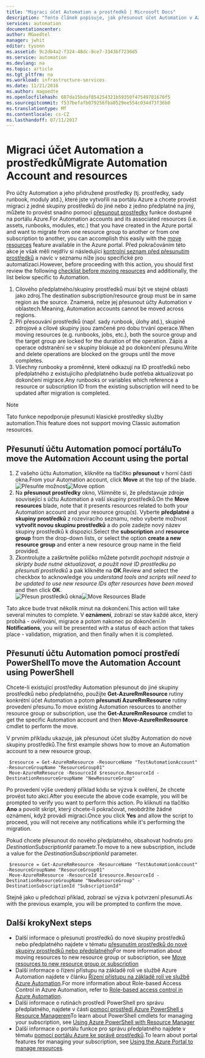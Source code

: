 ```yaml
---
title: "Migraci účet Automation a prostředků | Microsoft Docs"
description: "Tento článek popisuje, jak přesunout účet Automation v Azure Automation a přidružených prostředků z jednoho předplatného."
services: automation
documentationcenter: 
author: MGoedtel
manager: jwhit
editor: tysonn
ms.assetid: 9c2db4a2-f324-48dc-8ce7-3343bf7230d5
ms.service: automation
ms.devlang: na
ms.topic: article
ms.tgt_pltfrm: na
ms.workload: infrastructure-services
ms.date: 11/21/2016
ms.author: magoedte
ms.openlocfilehash: 687da15bdaf854254321b59350f47549781676f5
ms.sourcegitcommit: f537befafb079256fba0529ee554c034d73f36b0
ms.translationtype: MT
ms.contentlocale: cs-CZ
ms.lasthandoff: 07/11/2017
---
```

# <a name="migrate-automation-account-and-resources"></a><span data-ttu-id="2c79f-103">Migraci účet Automation a prostředků</span><span class="sxs-lookup"><span data-stu-id="2c79f-103">Migrate Automation Account and resources</span></span>
<span data-ttu-id="2c79f-104">Pro účty Automation a jeho přidružené prostředky (tj. prostředky, sady runbook, moduly atd.), které jste vytvořili na portálu Azure a chcete provést migraci z jedné skupiny prostředků do jiné nebo z jedno předplatné na jiný, můžete to provést snadno pomocí [přesunout prostředky](../azure-resource-manager/resource-group-move-resources.md) funkce dostupné na portálu Azure.</span><span class="sxs-lookup"><span data-stu-id="2c79f-104">For Automation accounts and its associated resources (i.e. assets, runbooks, modules, etc.) that you have created in the Azure portal and want to migrate from one resource group to another or from one subscription to another, you can accomplish this easily with the [move resources](../azure-resource-manager/resource-group-move-resources.md) feature available in the Azure portal.</span></span> <span data-ttu-id="2c79f-105">Před pokračováním této akce je však měli nejdřív si následující [kontrolní seznam před přesunutím prostředků](../azure-resource-manager/resource-group-move-resources.md#checklist-before-moving-resources) a navíc v seznamu níže jsou specifické pro automatizaci.</span><span class="sxs-lookup"><span data-stu-id="2c79f-105">However, before proceeding with this action, you should first review the following [checklist before moving resources](../azure-resource-manager/resource-group-move-resources.md#checklist-before-moving-resources) and additionally, the list below specific to Automation.</span></span>   

1. <span data-ttu-id="2c79f-106">Cílového předplatného/skupiny prostředků musí být ve stejné oblasti jako zdroj.</span><span class="sxs-lookup"><span data-stu-id="2c79f-106">The destination subscription/resource group must be in same region as the source.</span></span>  <span data-ttu-id="2c79f-107">Znamená, nelze jej přesunout účty Automation v oblastech.</span><span class="sxs-lookup"><span data-stu-id="2c79f-107">Meaning, Automation accounts cannot be moved across regions.</span></span>
2. <span data-ttu-id="2c79f-108">Při přesouvání prostředků (např. sady runbook, úlohy atd.), skupině zdrojové a cílové skupiny jsou zamčené pro dobu trvání operace.</span><span class="sxs-lookup"><span data-stu-id="2c79f-108">When moving resources (e.g. runbooks, jobs, etc.), both the source group and the target group are locked for the duration of the operation.</span></span> <span data-ttu-id="2c79f-109">Zápis a operace odstranění se v skupiny blokuje až po dokončení přesunu.</span><span class="sxs-lookup"><span data-stu-id="2c79f-109">Write and delete operations are blocked on the groups until the move completes.</span></span>  
3. <span data-ttu-id="2c79f-110">Všechny runbooky a proměnné, které odkazují na ID prostředků nebo předplatného z existujícího předplatného bude potřeba aktualizovat po dokončení migrace.</span><span class="sxs-lookup"><span data-stu-id="2c79f-110">Any runbooks or variables which reference a resource or subscription ID from the existing subscription will need to be updated after migration is completed.</span></span>   

> [!NOTE]
> <span data-ttu-id="2c79f-111">Tato funkce nepodporuje přesunutí klasické prostředky služby automation.</span><span class="sxs-lookup"><span data-stu-id="2c79f-111">This feature does not support moving Classic automation resources.</span></span>
>
>

## <a name="to-move-the-automation-account-using-the-portal"></a><span data-ttu-id="2c79f-112">Přesunutí účtu Automation pomocí portálu</span><span class="sxs-lookup"><span data-stu-id="2c79f-112">To move the Automation Account using the portal</span></span>
1. <span data-ttu-id="2c79f-113">Z vašeho účtu Automation, klikněte na tlačítko **přesunout** v horní části okna.</span><span class="sxs-lookup"><span data-stu-id="2c79f-113">From your Automation account, click **Move** at the top of the blade.</span></span><br> <span data-ttu-id="2c79f-114">![Přesuňte možnost](media/automation-migrate-account-subscription/automation-menu-move.png)</span><span class="sxs-lookup"><span data-stu-id="2c79f-114">![Move option](media/automation-migrate-account-subscription/automation-menu-move.png)</span></span><br>
2. <span data-ttu-id="2c79f-115">Na **přesunout prostředky** okno, Všimněte si, že představuje zdroje související s účtu Automation a vaší skupiny prostředků.</span><span class="sxs-lookup"><span data-stu-id="2c79f-115">On the **Move resources** blade, note that it presents resources related to both your Automation account and your resource group(s).</span></span>  <span data-ttu-id="2c79f-116">Vyberte **předplatné** a **skupiny prostředků** z rozevíracího seznamu, nebo vyberte možnost **vytvořit novou skupinu prostředků** a do pole zadejte nový název skupiny prostředků k dispozici.</span><span class="sxs-lookup"><span data-stu-id="2c79f-116">Select the **subscription** and **resource group** from the drop-down lists, or select the option **create a new resource group** and enter a new resource group name in the field provided.</span></span>  
3. <span data-ttu-id="2c79f-117">Zkontrolujte a zaškrtněte políčko můžete potvrdit *pochopit nástroje a skripty bude nutné aktualizovat, a použít nové ID prostředku po přesunutí prostředků* a pak klikněte na **OK**.</span><span class="sxs-lookup"><span data-stu-id="2c79f-117">Review and select the checkbox to acknowledge you *understand tools and scripts will need to be updated to use new resource IDs after resources have been moved* and then click **OK**.</span></span><br> <span data-ttu-id="2c79f-118">![Přesun prostředků okna](media/automation-migrate-account-subscription/automation-move-resources-blade.png)</span><span class="sxs-lookup"><span data-stu-id="2c79f-118">![Move Resources Blade](media/automation-migrate-account-subscription/automation-move-resources-blade.png)</span></span><br>   

<span data-ttu-id="2c79f-119">Tato akce bude trvat několik minut na dokončení.</span><span class="sxs-lookup"><span data-stu-id="2c79f-119">This action will take several minutes to complete.</span></span>  <span data-ttu-id="2c79f-120">V **oznámení**, zobrazí se stav každé akce, který probíhá - ověřování, migrace a potom nakonec po dokončení.</span><span class="sxs-lookup"><span data-stu-id="2c79f-120">In **Notifications**, you will be presented with a status of each action that takes place - validation, migration, and then finally when it is completed.</span></span>     

## <a name="to-move-the-automation-account-using-powershell"></a><span data-ttu-id="2c79f-121">Přesunutí účtu Automation pomocí prostředí PowerShell</span><span class="sxs-lookup"><span data-stu-id="2c79f-121">To move the Automation Account using PowerShell</span></span>
<span data-ttu-id="2c79f-122">Chcete-li existující prostředky Automation přesunout do jiné skupiny prostředků nebo předplatného, použijte **Get-AzureRmResource** rutiny konkrétní účet Automation a potom **přesunutí AzureRmResource** rutiny provedení přesunu.</span><span class="sxs-lookup"><span data-stu-id="2c79f-122">To move existing Automation resources to another resource group or subscription, use the  **Get-AzureRmResource** cmdlet to get the specific Automation account and then **Move-AzureRmResource** cmdlet to perform the move.</span></span>

<span data-ttu-id="2c79f-123">V prvním příkladu ukazuje, jak přesunout účet služby Automation do nové skupiny prostředků.</span><span class="sxs-lookup"><span data-stu-id="2c79f-123">The first example shows how to move an Automation account to a new resource group.</span></span>

   ```
    $resource = Get-AzureRmResource -ResourceName "TestAutomationAccount" -ResourceGroupName "ResourceGroup01"
    Move-AzureRmResource -ResourceId $resource.ResourceId -DestinationResourceGroupName "NewResourceGroup"
   ```

<span data-ttu-id="2c79f-124">Po provedení výše uvedený příklad kódu se výzva k ověření, že chcete provést tuto akci.</span><span class="sxs-lookup"><span data-stu-id="2c79f-124">After you execute the above code example, you will be prompted to verify you want to perform this action.</span></span>  <span data-ttu-id="2c79f-125">Po kliknutí na tlačítko **Ano** a povolit skript, který chcete-li pokračovat, neobdržíte žádné oznámení, když provádí migraci.</span><span class="sxs-lookup"><span data-stu-id="2c79f-125">Once you click **Yes** and allow the script to proceed, you will not receive any notifications while it's performing the migration.</span></span>  

<span data-ttu-id="2c79f-126">Pokud chcete přesunout do nového předplatného, obsahovat hodnotu pro *DestinationSubscriptionId* parametr.</span><span class="sxs-lookup"><span data-stu-id="2c79f-126">To move to a new subscription, include a value for the *DestinationSubscriptionId* parameter.</span></span>

   ```
    $resource = Get-AzureRmResource -ResourceName "TestAutomationAccount" -ResourceGroupName "ResourceGroup01"
    Move-AzureRmResource -ResourceId $resource.ResourceId -DestinationResourceGroupName "NewResourceGroup" -DestinationSubscriptionId "SubscriptionId"
   ```

<span data-ttu-id="2c79f-127">Stejně jako u předchozí příklad, zobrazí se výzva k potvrzení přesunutí.</span><span class="sxs-lookup"><span data-stu-id="2c79f-127">As with the previous example, you will be prompted to confirm the move.</span></span>  

## <a name="next-steps"></a><span data-ttu-id="2c79f-128">Další kroky</span><span class="sxs-lookup"><span data-stu-id="2c79f-128">Next steps</span></span>
* <span data-ttu-id="2c79f-129">Další informace o přesunutí prostředků do nové skupiny prostředků nebo předplatného najdete v tématu [přesunutím prostředků do nové skupiny prostředků nebo předplatného](../azure-resource-manager/resource-group-move-resources.md)</span><span class="sxs-lookup"><span data-stu-id="2c79f-129">For more information about moving resources to new resource group or subscription, see [Move  resources to new resource group or subscription](../azure-resource-manager/resource-group-move-resources.md)</span></span>
* <span data-ttu-id="2c79f-130">Další informace o řízení přístupu na základě rolí ve službě Azure Automation najdete v článku [Řízení přístupu na základě rolí ve službě Azure Automation](automation-role-based-access-control.md).</span><span class="sxs-lookup"><span data-stu-id="2c79f-130">For more information about Role-based Access Control in Azure Automation, refer to [Role-based access control in Azure Automation](automation-role-based-access-control.md).</span></span>
* <span data-ttu-id="2c79f-131">Další informace o rutinách prostředí PowerShell pro správu předplatného, najdete v části [pomocí prostředí Azure PowerShell s Resource Managerem](../azure-resource-manager/powershell-azure-resource-manager.md)</span><span class="sxs-lookup"><span data-stu-id="2c79f-131">To learn about PowerShell cmdlets for managing your subscription, see [Using Azure PowerShell with Resource Manager](../azure-resource-manager/powershell-azure-resource-manager.md)</span></span>
* <span data-ttu-id="2c79f-132">Další informace o portálu funkce pro správu předplatného najdete v tématu [pomocí portálu Azure ke správě prostředků](../azure-resource-manager/resource-group-portal.md).</span><span class="sxs-lookup"><span data-stu-id="2c79f-132">To learn about portal features for managing your subscription, see [Using the Azure Portal to manage resources](../azure-resource-manager/resource-group-portal.md).</span></span>
